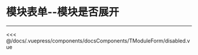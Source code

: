 # 模块表单--模块是否展开

---

<common-code-format isShowModule>
  <docsComponents-TModuleForm-disabled slot="source"></docsComponents-TModuleForm-disabled>
 <<< @/docs/.vuepress/components/docsComponents/TModuleForm/disabled.vue
</common-code-format>
